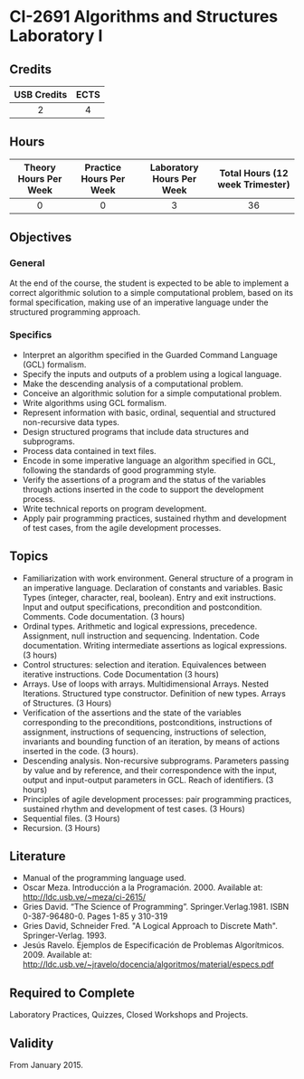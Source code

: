 # CI-2691 Algorithms and Structures Laboratory I

## Credits

| USB Credits | ECTS |
|:-----------:|:----:|
|      2      |   4  |

## Hours

| Theory Hours Per Week | Practice Hours Per Week | Laboratory Hours Per Week | Total Hours (12 week Trimester) |
|:---------------------:|:-----------------------:|:-------------------------:|:-------------------------------:|
|           0           |            0            |             3             |                36               |

## Objectives

### General

At the end of the course, the student is expected to be able to implement a correct algorithmic solution to a simple computational problem, based on its formal specification, making use of an imperative language under the structured programming approach.

### Specifics

* Interpret an algorithm specified in the Guarded Command Language (GCL) formalism.
* Specify the inputs and outputs of a problem using a logical language.
* Make the descending analysis of a computational problem.
* Conceive an algorithmic solution for a simple computational problem.
* Write algorithms using GCL formalism.
* Represent information with basic, ordinal, sequential and structured non-recursive data types.
* Design structured programs that include data structures and subprograms.
* Process data contained in text files.
* Encode in some imperative language an algorithm specified in GCL, following the standards of good programming style.
* Verify the assertions of a program and the status of the variables through actions inserted in the code to support the development process.
* Write technical reports on program development.
* Apply pair programming practices, sustained rhythm and development of test cases, from the agile development processes.

## Topics

* Familiarization with work environment. General structure of a program in an imperative language. Declaration of constants and variables. Basic Types (integer, character, real, boolean). Entry and exit instructions. Input and output specifications, precondition and postcondition. Comments. Code documentation. (3 hours)
* Ordinal types. Arithmetic and logical expressions, precedence. Assignment, null instruction and sequencing. Indentation. Code documentation. Writing intermediate assertions as logical expressions. (3 hours)
* Control structures: selection and iteration. Equivalences between iterative instructions. Code Documentation (3 hours)
* Arrays. Use of loops with arrays. Multidimensional Arrays. Nested Iterations. Structured type constructor. Definition of new types. Arrays of Structures. (3 Hours)
* Verification of the assertions and the state of the variables corresponding to the preconditions, postconditions, instructions of assignment, instructions of sequencing, instructions of selection, invariants and bounding function of an iteration, by means of actions inserted in the code. (3 hours).
* Descending analysis. Non-recursive subprograms. Parameters passing by value and by reference, and their correspondence with the input, output and input-output parameters in GCL. Reach of identifiers. (3 hours)
* Principles of agile development processes: pair programming practices, sustained rhythm and development of test cases. (3 Hours)
* Sequential files. (3 Hours)
* Recursion. (3 Hours)

## Literature

* Manual of the programming language used.
* Oscar Meza. Introducción a la Programación. 2000. Available at: <http://ldc.usb.ve/~meza/ci-2615/>
* Gries David. “The Science of Programming”. Springer.Verlag.1981. ISBN 0-387-96480-0. Pages 1-85 y 310-319
* Gries David, Schneider Fred. "A Logical Approach to Discrete Math". Springer-Verlag. 1993.
* Jesús Ravelo. Ejemplos de Especificación de Problemas Algorítmicos. 2009. Available at: <http://ldc.usb.ve/~jravelo/docencia/algoritmos/material/especs.pdf>

## Required to Complete

Laboratory Practices, Quizzes, Closed Workshops and Projects.

## Validity

From January 2015.
